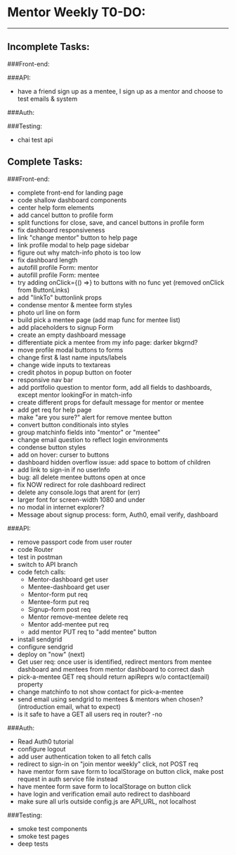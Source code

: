 # Mentor Weekly T0-DO:

---

## Incomplete Tasks:

###Front-end:

###API:

* have a friend sign up as a mentee, I sign up as a mentor and choose to test emails & system

###Auth:

###Testing:

* chai test api

## Complete Tasks:

###Front-end:

* complete front-end for landing page
* code shallow dashboard components
* center help form elements
* add cancel button to profile form
* split functions for close, save, and cancel buttons in profile form
* fix dashboard responsiveness
* link "change mentor" button to help page
* link profile modal to help page sidebar
* figure out why match-info photo is too low
* fix dashboard length
* autofill profile Form: mentor
* autofill profile Form: mentee
* try adding onClick={() =>} to buttons with no func yet
  (removed onClick from ButtonLinks)
* add "linkTo" buttonlink props
* condense mentor & mentee form styles
* photo url line on form
* build pick a mentee page (add map func for mentee list)
* add placeholders to signup Form
* create an empty dashboard message
* differentiate pick a mentee from my info page: darker bkgrnd?
* move profile modal buttons to forms
* change first & last name inputs/labels
* change wide inputs to textareas
* credit photos in popup button on footer
* responsive nav bar
* add portfolio question to mentor form, add all fields to dashboards, except mentor lookingFor in match-info
* create different props for default message for mentor or mentee
* add get req for help page
* make "are you sure?" alert for remove mentee button
* convert button conditionals into styles
* group matchinfo fields into "mentor" or "mentee"
* change email question to reflect login environments
* condense button styles
* add on hover: curser to buttons
* dashboard hidden overflow issue: add space to bottom of children
* add link to sign-in if no userInfo
* bug: all delete mentee buttons open at once
* fix NOW redirect for role dashboard redirect
* delete any console.logs that arent for (err)
* larger font for screen-width 1080 and under
* no modal in internet explorer?
* Message about signup process: form, Auth0, email verify, dashboard

###API:

* remove passport code from user router
* code Router
* test in postman
* switch to API branch
* code fetch calls:
  * Mentor-dashboard get user
  * Mentee-dashboard get user
  * Mentor-form put req
  * Mentee-form put req
  * Signup-form post req
  * Mentor remove-mentee delete req
  * Mentor add-mentee put req
  * add mentor PUT req to "add mentee" button
* install sendgrid
* configure sendgrid
* deploy on "now" (next)
* Get user req: once user is identified, redirect mentors from mentee dashboard and mentees from mentor dashboard to correct dash
* pick-a-mentee GET req should return apiReprs w/o contact(email) property
* change matchinfo to not show contact for pick-a-mentee
* send email using sendgrid to mentees & mentors when chosen? (introduction email, what to expect)
* is it safe to have a GET all users req in router? -no

###Auth:

* Read Auth0 tutorial
* configure logout
* add user authentication token to all fetch calls
* redirect to sign-in on "join mentor weekly" click, not POST req
* have mentor form save form to localStorage on button click, make post request in auth service file instead
* have mentee form save form to localStorage on button click
* have login and verification email auto redirect to dashboard
* make sure all urls outside config.js are API_URL, not localhost

###Testing:

* smoke test components
* smoke test pages
* deep tests
